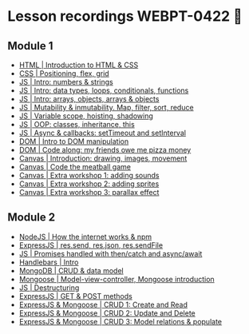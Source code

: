 # Lesson recordings WEBPT-0422 🎥

## Module 1

- [HTML | Introduction to HTML & CSS]()
- [CSS | Positioning, flex, grid ]()
- [JS | Intro: numbers & strings]()
- [JS | Intro: data types, loops, conditionals, functions]()
- [JS | Intro: arrays, objects, arrays & objects]()
- [JS | Mutability & inmutability. Map, filter, sort, reduce]()
- [JS | Variable scope, hoisting, shadowing]()
- [JS | OOP: classes, inheritance, this]()
- [JS | Async & callbacks: setTimeout and setInterval]()
- [DOM | Intro to DOM manipulation]()
- [DOM | Code along: my friends owe me pizza money]()
- [Canvas | Introduction: drawing, images, movement]()
- [Canvas | Code the meatball game]()
- [Canvas | Extra workshop 1: adding sounds]()
- [Canvas | Extra workshop 2: adding sprites]()
- [Canvas | Extra workshop 3: parallax effect]()

## Module 2

- [NodeJS | How the internet works & npm]()
- [ExpressJS | res.send, res.json, res.sendFile]()
- [JS | Promises handled with then/catch and async/await]()
- [Handlebars | Intro]()
- [MongoDB | CRUD & data model]()
- [Mongoose | Model-view-controller, Mongoose introduction]()
- [JS | Destructuring]()
- [ExpressJS | GET & POST methods]()
- [ExpressJS & Mongoose | CRUD 1: Create and Read]()
- [ExpressJS & Mongoose | CRUD 2: Update and Delete]()
- [ExpressJS & Mongoose | CRUD 3: Model relations & populate]()
